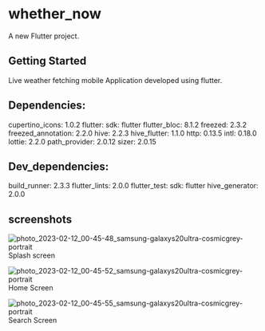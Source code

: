 # whether_now

A new Flutter project.

## Getting Started

Live weather fetching mobile Application developed using flutter.

## Dependencies:

cupertino_icons: 1.0.2
flutter:
sdk: flutter
flutter_bloc: 8.1.2
freezed: 2.3.2
freezed_annotation: 2.2.0
hive: 2.2.3
hive_flutter: 1.1.0
http: 0.13.5
intl: 0.18.0
lottie: 2.2.0
path_provider: 2.0.12
sizer: 2.0.15

## Dev_dependencies:

build_runner: 2.3.3
flutter_lints: 2.0.0
flutter_test:
sdk: flutter
hive_generator: 2.0.0

## screenshots
![photo_2023-02-12_00-45-48_samsung-galaxys20ultra-cosmicgrey-portrait](https://user-images.githubusercontent.com/36195634/218277228-738e7b60-f12a-42d5-a632-28c08de5cff2.png)
Splash screen

![photo_2023-02-12_00-45-52_samsung-galaxys20ultra-cosmicgrey-portrait](https://user-images.githubusercontent.com/36195634/218277246-43ce64db-aa8f-4a35-91ca-b0b93c3fc2f3.png)
Home Screen

![photo_2023-02-12_00-45-55_samsung-galaxys20ultra-cosmicgrey-portrait](https://user-images.githubusercontent.com/36195634/218277254-c8247596-bbda-482f-ad16-a7b6077485fa.png)
Search Screen
